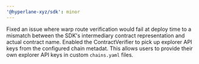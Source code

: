 ```yaml
---
'@hyperlane-xyz/sdk': minor
---
```


Fixed an issue where warp route verification would fail at deploy time to a mismatch between the SDK's intermediary contract representation and actual contract name.
Enabled the ContractVerifier to pick up explorer API keys from the configured chain metadat. This allows users to provide their own explorer API keys in custom `chains.yaml` files.
